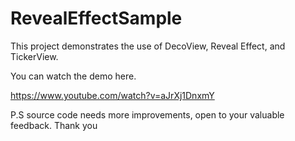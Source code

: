 # RevealEffectSample

This project demonstrates the use of DecoView, Reveal Effect, and TickerView.

You can watch the demo here.

https://www.youtube.com/watch?v=aJrXj1DnxmY

P.S source code needs more improvements, open to your
valuable feedback. Thank you
